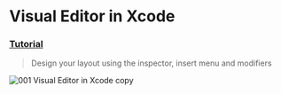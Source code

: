 # Visual Editor in Xcode
### [Tutorial](https://designcode.io/swiftui-handbook-visual-editor-in-xcode)
> Design your layout using the inspector, insert menu and modifiers

![001 Visual Editor in Xcode copy](https://github.com/mrgsdev/DesignCode/assets/157994617/506d028f-5ae2-4f43-8284-06edeb9bab97)
